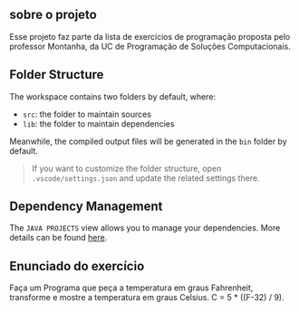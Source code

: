 ## sobre o projeto

Esse projeto faz parte da lista de exercícios de programação proposta pelo professor Montanha, da UC de Programação de Soluções Computacionais.

## Folder Structure

The workspace contains two folders by default, where:

- `src`: the folder to maintain sources
- `lib`: the folder to maintain dependencies

Meanwhile, the compiled output files will be generated in the `bin` folder by default.

> If you want to customize the folder structure, open `.vscode/settings.json` and update the related settings there.

## Dependency Management

The `JAVA PROJECTS` view allows you to manage your dependencies. More details can be found [here](https://github.com/microsoft/vscode-java-dependency#manage-dependencies).

## Enunciado do exercício

Faça um Programa que peça a temperatura em graus Fahrenheit, transforme e mostre a temperatura em graus Celsius.
C = 5 * ((F-32) / 9).
